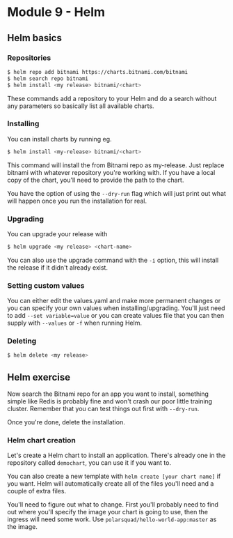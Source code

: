 # Module 9 - Helm

## Helm basics

### Repositories
```sh
$ helm repo add bitnami https://charts.bitnami.com/bitnami
$ helm search repo bitnami
$ helm install <my release> bitnami/<chart>
```

These commands add a repository to your Helm and do a search without any parameters so basically list all available charts. 

### Installing

You can install charts by running eg.
```sh
$ helm install <my-release> bitnami/<chart>
```

This command will install the <chart> from Bitnami repo as my-release. Just replace bitnami with whatever repository you're working with. If you have a local copy of the chart, you'll need to provide the path to the chart.

You have the option of using the `--dry-run` flag which will just print out what will happen once you run the installation for real.

### Upgrading

You can upgrade your release with
```sh 
$ helm upgrade <my release> <chart-name>
```

You can also use the upgrade command with the `-i` option, this will install the release if it didn't already exist. 

### Setting custom values

You can either edit the values.yaml and make more permanent changes or you can specify your own values when installing/upgrading. You'll just need to add `--set variable=value` or you can create values file that you can then supply with `--values` or `-f` when running Helm.

### Deleting

```sh
$ helm delete <my release>
```
 
## Helm exercise

Now search the Bitnami repo for an app you want to install, something simple like Redis is probably fine and won't crash our poor little training cluster. Remember that you can test things out first with `--dry-run`.

Once you're done, delete the installation.

### Helm chart creation

Let's create a Helm chart to install an application. There's already one in the repository called `demochart`, you can use it if you want to.

You can also create a new template with `helm create [your chart name]` if you want. Helm will automatically create all of the files you'll need and a couple of extra files.

You'll need to figure out what to change. First you'll probably need to find out where you'll specify the image your chart is going to use, then the ingress will need some work. Use `polarsquad/hello-world-app:master` as the image.